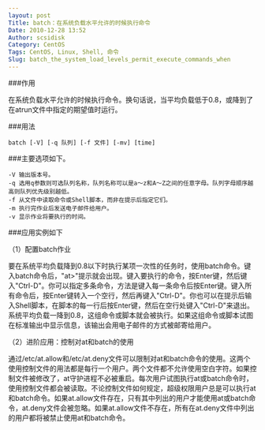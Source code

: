 ```yaml
---
layout: post
Title: batch：在系统负载水平允许的时候执行命令
Date: 2010-12-28 13:52
Author: scsidisk
Category: CentOS
Tags: CentOS, Linux, Shell, 命令
Slug: batch_the_system_load_levels_permit_execute_commands_when
---
```


###作用

在系统负载水平允许的时候执行命令。换句话说，当平均负载低于0.8，或降到了在atrun文件中指定的期望值时运行。

###用法

```
batch [-V] [-q 队列] [-f 文件] [-mv] [time]
```

###主要选项如下。

```
-V 输出版本号。
-q 选用q参数则可选队列名称，队列名称可以是a～z和A～Z之间的任意字母。队列字母顺序越高则队列优先级别越低。
-f 从文件中读取命令或Shell脚本，而非在提示后指定它们。
-m 执行完作业后发送电子邮件给用户。
-v 显示作业将要执行的时间。
```

###应用实例如下

（1）配置batch作业

要在系统平均负载降到0.8以下时执行某项一次性的任务时，使用batch命令。键入batch命令后，"at\>"提示就会出现。键入要执行的命令，按Enter键，然后键入"Ctrl-D"。你可以指定多条命令，方法是键入每一条命令后按Enter键。键入所有命令后，按Enter键转入一个空行，然后再键入"Ctrl-D"。你也可以在提示后输入Shell脚本，在脚本的每一行后按Enter键，然后在空行处键入"Ctrl-D"来退出。系统平均负载一降到0.8，这组命令或脚本就会被执行。如果这组命令或脚本试图在标准输出中显示信息，该输出会用电子邮件的方式被邮寄给用户。

（2）进阶应用：控制对at和batch的使用

通过/etc/at.allow和/etc/at.deny文件可以限制对at和batch命令的使用。这两个使用控制文件的用法都是每行一个用户。两个文件都不允许使用空白字符。如果控制文件被修改了，at守护进程不必被重启。每次用户试图执行at或batch命令时，使用控制文件都会被读取。不论控制文件如何规定，超级权限用户总是可以执行at和batch命令。如果at.allow文件存在，只有其中列出的用户才能使用at或batch命令，at.deny文件会被忽略。如果at.allow文件不存在，所有在at.deny文件中列出的用户都将被禁止使用at和batch命令。

